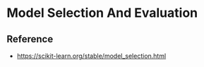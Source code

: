 <!-- toc -->

# Model Selection And Evaluation



## Reference

- https://scikit-learn.org/stable/model_selection.html

